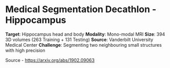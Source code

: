 # Medical Segmentation Decathlon - Hippocampus

**Target**: Hippocampus head and body
**Modality**: Mono-modal MRI
**Size**: 394 3D volumes (263 Training + 131 Testing)
**Source**: Vanderbilt University Medical Center
**Challenge**: Segmenting two neighbouring small structures with high precision

Source - https://arxiv.org/abs/1902.09063

